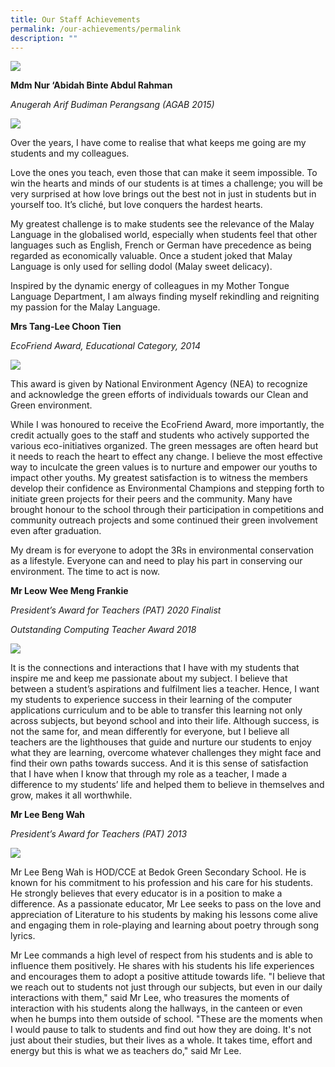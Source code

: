 ```yaml
---
title: Our Staff Achievements
permalink: /our-achievements/permalink
description: ""
---
```

![](/images/bgss6.jpg)


**Mdm Nur ‘Abidah Binte Abdul Rahman**

*Anugerah Arif Budiman Perangsang (AGAB 2015)*

![](/images/NurAbidah.jpg)

Over the years, I have come to realise that what keeps me going are my students and my colleagues.

Love the ones you teach, even those that can make it seem impossible. To win the  hearts and minds of our students is at times a challenge; you will be very surprised at how love brings out the best not in just in students but in yourself too.  It’s cliché, but love conquers the hardest hearts.

My greatest challenge is to make students see the relevance of the Malay Language in the globalised world, especially when students feel that other languages such as English, French or German have precedence as being regarded as economically valuable. Once a student joked that Malay Language is only used for selling dodol (Malay sweet delicacy).

Inspired by the dynamic energy of colleagues in my Mother Tongue Language Department, I am always finding myself rekindling and reigniting my passion for the Malay Language.

**Mrs Tang-Lee Choon Tien**

*EcoFriend Award, Educational Category, 2014*

![](/images/Mrs-Tang.jpg)

This award is given by National Environment Agency (NEA) to recognize and acknowledge the green efforts of individuals towards our Clean and Green environment.

While I was honoured to receive the EcoFriend Award, more importantly, the credit actually goes to the staff and students who actively supported the various eco-initiatives organized. The green messages are often heard but it needs to reach the heart to effect any change. I believe the most effective way to inculcate the green values is to nurture and empower our youths to impact other youths. My greatest satisfaction is to witness the members develop their confidence as Environmental Champions and stepping forth to initiate green projects for their peers and the community. Many have brought honour to the school through their participation in competitions and community outreach projects and some continued their green involvement even after graduation.

My dream is for everyone to adopt the 3Rs in environmental conservation as a lifestyle. Everyone can and need to play his part in conserving our environment. The time to act is now.


**Mr Leow Wee Meng Frankie**

*President’s Award for Teachers (PAT) 2020 Finalist*

*Outstanding Computing Teacher Award 2018*

![](/images/Mr-Frankie-Leow.jpg)

It is the connections and interactions that I have with my students that inspire me and keep me passionate about my subject. I believe that between a student’s aspirations and fulfilment lies a teacher. Hence, I want my students to experience success in their learning of the computer applications curriculum and to be able to transfer this learning not only across subjects, but beyond school and into their life. Although success, is not the same for, and mean differently for everyone, but I believe all teachers are the lighthouses that guide and nurture our students to enjoy what they are learning, overcome whatever challenges they might face and find their own paths towards success. And it is this sense of satisfaction that I have when I know that through my role as a teacher, I made a difference to my students’ life and helped them to believe in themselves and grow, makes it all worthwhile.

**Mr Lee Beng Wah**

*President’s Award for Teachers (PAT) 2013*

![](/images/Mr-Lee-Beng-Wah.jpg)

Mr Lee Beng Wah is HOD/CCE at Bedok Green Secondary School. He is known for his commitment to his profession and his care for his students. He strongly believes that every educator is in a position to make a difference. As a passionate educator, Mr Lee seeks to pass on the love and appreciation of Literature to his students by making his lessons come alive and engaging them in role-playing and learning about poetry through song lyrics.

Mr Lee commands a high level of respect from his students and is able to influence them positively. He shares with his students his life experiences and encourages them to adopt a positive attitude towards life. "I believe that we reach out to students not just through our subjects, but even in our daily interactions with them," said Mr Lee, who treasures the moments of interaction with his students along the hallways, in the canteen or even when he bumps into them outside of school. "These are the moments when I would pause to talk to students and find out how they are doing. It's not just about their studies, but their lives as a whole. It takes time, effort and energy but this is what we as teachers do," said Mr Lee.


